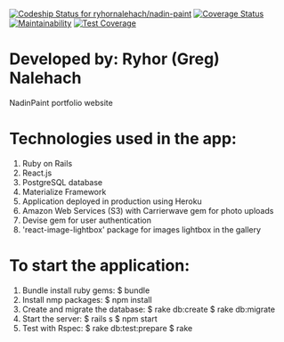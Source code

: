 [ ![Codeship Status for ryhornalehach/nadin-paint](https://app.codeship.com/projects/addaf510-d58d-0135-6dca-1afc2eb9ace9/status?branch=master)](https://app.codeship.com/projects/263125)
[![Coverage Status](https://coveralls.io/repos/github/ryhornalehach/nadin-paint/badge.svg?branch=master)](https://coveralls.io/github/ryhornalehach/nadin-paint?branch=master)
[![Maintainability](https://api.codeclimate.com/v1/badges/f4d6e029a8e54eb065af/maintainability)](https://codeclimate.com/github/ryhornalehach/nadin-paint/maintainability)
[![Test Coverage](https://api.codeclimate.com/v1/badges/f4d6e029a8e54eb065af/test_coverage)](https://codeclimate.com/github/ryhornalehach/nadin-paint/test_coverage)

# Developed by: Ryhor (Greg) Nalehach
NadinPaint portfolio website

# Technologies used in the app:
  1. Ruby on Rails
  2. React.js
  3. PostgreSQL database
  4. Materialize Framework
  5. Application deployed in production using Heroku
  6. Amazon Web Services (S3) with Carrierwave gem for photo uploads
  7. Devise gem for user authentication
  8. 'react-image-lightbox' package for images lightbox in the gallery

# To start the application:
  1. Bundle install ruby gems:
    $ bundle
  2. Install nmp packages:
    $ npm install
  3. Create and migrate the database:
    $ rake db:create
    $ rake db:migrate
  4. Start the server:
    $ rails s
    $ npm start
  5. Test with Rspec:
    $ rake db:test:prepare
    $ rake
